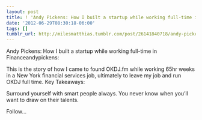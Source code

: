 ```yaml
---
layout: post
title: ! 'Andy Pickens: How I built a startup while working full-time in Finance'
date: '2012-06-29T08:30:18-06:00'
tags: []
tumblr_url: http://milesmatthias.tumblr.com/post/26141840718/andy-pickens-how-i-built-a-startup-while-working
---
```

Andy Pickens: How I built a startup while working full-time in Financeandypickens:


This is the story of how I came to found OKDJ.fm while working 65hr weeks in a New York financial services job, ultimately to leave my job and run OKDJ full time. 
Key Takeaways:

Surround yourself with smart people always. You never know when you’ll want to draw on their talents.

Follow…
